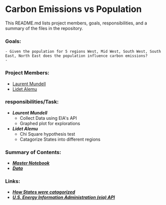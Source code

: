 # Carbon Emissions vs Population

This README.md lists project members, goals, responsibilities, and a summary of the files in the repository.

### Goals: 
    - Given the population for 5 regions West, Mid West, South West, South East, North East does the population influence carbon emissions?
    -
### Project Members: 
   - [Laurent Mundell](https://github.com/LaurentStar)
   - [Lidet Alemu](https://github.com/Lidetsal)
    
### responsibilities/Task:
   - _**Laurent Mundell**_
        - Collect Data using EIA's API
        - Graphed plot for explorations
   - _**Lidet Alemu**_
        - Chi Square hypothesis test
        - Catagorize States into different regions
        
### Summary of Contents:  
   - [_**Master Notebook**_](https://github.com/LaurentStar/MOD3_Project/blob/laurent/master.ipynb)
   - [_**Data**_](https://github.com/LaurentStar/MOD3_Project/tree/laurent/data)
   
### Links:
   - [_**How States were catagorized**_](https://www2.census.gov/geo/pdfs/maps-data/maps/reference/us_regdiv.pdf)
   - [_**U.S. Energy Information Administration (eia) API**_](https://www.eia.gov/opendata/qb.php?category=2251604)
    

